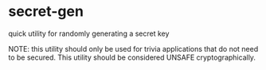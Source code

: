 # secret-gen
quick utility for randomly generating a secret key

NOTE: this utility should only be used for trivia applications that do not need to be secured. This utility should be considered UNSAFE cryptographically.

